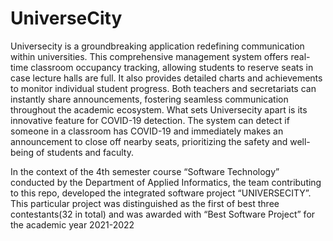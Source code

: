# UniverseCity

Universecity is a groundbreaking application redefining communication within universities. This comprehensive management system offers real-time classroom occupancy tracking, allowing students to reserve seats in case lecture halls are full. It also provides detailed charts and achievements to monitor individual student progress. Both teachers and secretariats can instantly share announcements, fostering seamless communication throughout the academic ecosystem. What sets Universecity apart is its innovative feature for COVID-19 detection. The system can detect if someone in a classroom has COVID-19 and immediately makes an announcement to close off nearby seats, prioritizing the safety and well-being of students and faculty. 

In the context of the 4th semester course “Software Technology” conducted by the Department of Applied Informatics, the team contributing to this repo,
developed the integrated software project “UNIVERSECITY”. This particular project was distinguished as the first of best three contestants(32 in total) and was awarded with “Best Software Project” 
for the academic year 2021-2022
